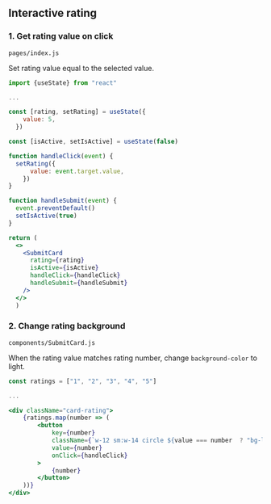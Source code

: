 ## Interactive rating

### 1. Get rating value on click

`pages/index.js`

Set rating value equal to the selected value.  

```jsx
import {useState} from "react"

...

const [rating, setRating] = useState({
    value: 5,
  })

const [isActive, setIsActive] = useState(false)

function handleClick(event) {
  setRating({
      value: event.target.value,
    }) 
}

function handleSubmit(event) {
  event.preventDefault()
  setIsActive(true)
}

return (
  <>
    <SubmitCard 
      rating={rating}
      isActive={isActive}
      handleClick={handleClick}
      handleSubmit={handleSubmit}
    />
  </>
  )

```

### 2. Change rating background

`components/SubmitCard.js`

When the rating value matches rating number, change `background-color` to light. 

```jsx
const ratings = ["1", "2", "3", "4", "5"]

...

<div className="card-rating">
    {ratings.map(number => (
        <button 
            key={number}
            className={`w-12 sm:w-14 circle ${value === number  ? "bg-light text-white" : "bg-accentDark text-light"} hover:bg-light`}
            value={number}
            onClick={handleClick}
        >
            {number}
        </button>
    ))}      
</div>
```

